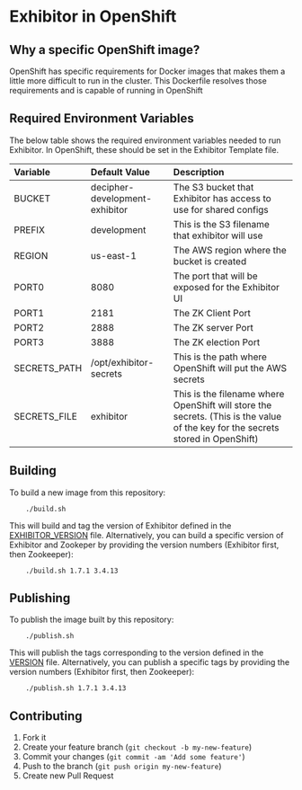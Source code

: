 # Exhibitor in OpenShift

## Why a specific OpenShift image?

OpenShift has specific requirements for Docker images that makes them a little more difficult to run in the cluster.  This Dockerfile resolves those requirements and is capable of running in OpenShift

## Required Environment Variables

The below table shows the required environment variables needed to run Exhibitor.  In OpenShift, these should be set in the Exhibitor Template file.

| Variable | Default Value | Description |
| :------ |:-------------| :----------|
| BUCKET | decipher-development-exhibitor | The S3 bucket that Exhibitor has access to use for shared configs |
| PREFIX | development | This is the S3 filename that exhibitor will use |
| REGION | us-east-1 | The AWS region where the bucket is created |
| PORT0 | 8080 | The port that will be exposed for the Exhibitor UI |
| PORT1 | 2181 | The ZK Client Port |
| PORT2 | 2888 | The ZK server Port |
| PORT3 | 3888 | The ZK election Port |
| SECRETS_PATH | /opt/exhibitor-secrets | This is the path where OpenShift will put the AWS secrets |
| SECRETS_FILE | exhibitor | This is the filename where OpenShift will store the secrets. (This is the value of the key for the secrets stored in OpenShift) 

## Building

To build a new image from this repository:

        ./build.sh

This will build and tag the version of Exhibitor defined in the [EXHIBITOR_VERSION](EXHIBITOR_VERSION) file. Alternatively, you can build a specific version of Exhibitor and Zookeper by providing the version numbers (Exhibitor first, then Zookeeper):

        ./build.sh 1.7.1 3.4.13

## Publishing

To publish the image built by this repository:

        ./publish.sh

This will publish the tags corresponding to the version defined in the [VERSION](VERSION) file. Alternatively, you can publish a specific tags by providing the version numbers (Exhibitor first, then Zookeeper):

        ./publish.sh 1.7.1 3.4.13

## Contributing

1. Fork it
1. Create your feature branch (`git checkout -b my-new-feature`)
1. Commit your changes (`git commit -am 'Add some feature'`)
1. Push to the branch (`git push origin my-new-feature`)
1. Create new Pull Request